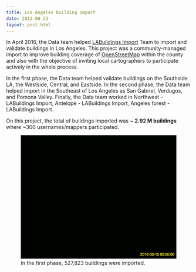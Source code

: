 ```yaml
---
title: Los Angeles building import
date: 2012-08-23
layout: post.html
---
```


In April 2016, the Data team helped [LABuildings Import](https://wiki.openstreetmap.org/wiki/Los_Angeles,_California/Buildings_Import) Team to import and validate buildings in Los Angeles. This project was a community-managed import to improve building coverage of [OpenStreetMap](https://www.openstreetmap.org/) within the county and also with the objective of inviting local cartographers to participate actively in the whole process.

In the first phase, the Data team helped validate buildings on the Southside LA, the Westside, Central, and Eastside. In the second phase, the Data team helped import in the Southeast of Los Angeles as San Gabriel, Verdugos, and Pomona Valley. Finally, the Data team worked in Northwest - LABuildings Import, Antelope - LABuildings Import, Angeles forest - LABuildings Import.

On this project, the total of buildings imported was <b>~ 2.92 M buildings</b> where ~300 usernames/mappers participated.

<figure class="align-center">
  <img src="/assets/images/mapping_3.gif"/>
  <figcaption>In the first phase, 527,823 buildings were imported.</figcaption>
</figure>
